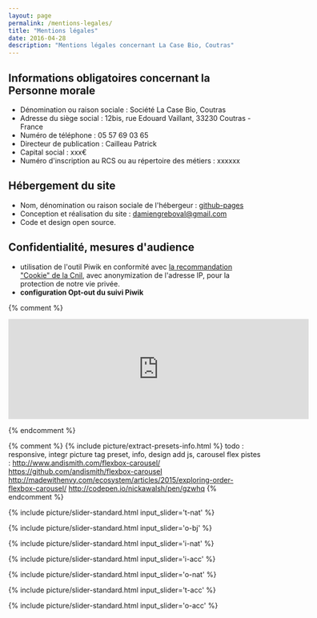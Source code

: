 ```yaml
---
layout: page
permalink: /mentions-legales/
title: "Mentions légales"
date: 2016-04-28
description: "Mentions légales concernant La Case Bio, Coutras"
---
```

<!--fin-excerpt-->


## Informations obligatoires concernant la Personne morale

- Dénomination ou raison sociale : Société La Case Bio, Coutras
- Adresse du siège social : 12bis, rue Edouard Vaillant, 33230 Coutras - France
- Numéro de téléphone : 05 57 69 03 65
- Directeur de publication : Cailleau Patrick
- Capital social : xxx€
- Numéro d'inscription au RCS ou au répertoire des métiers : xxxxxx

## Hébergement du site

- Nom, dénomination ou raison sociale de l'hébergeur : [github-pages](https://pages.github.com/)
- Conception et réalisation du site : damiengreboval@gmail.com
- Code et design open source.


## Confidentialité, mesures d'audience

- utilisation de l'outil Piwik en conformité avec [la recommandation "Cookie" de la Cnil](https://www.cnil.fr/fr/solutions-pour-la-mesure-daudience), avec anonymization de l'adresse IP, pour la protection de notre vie privée.
- **configuration Opt-out du suivi Piwik**

{% comment %}
<iframe style="border: 0; height: 200px; width: 600px;" src="http://sdmg33.890m.com/piwik/index.php?module=CoreAdminHome&action=optOut&language=fr"></iframe>

{% endcomment %}



{% comment %}
{% include picture/extract-presets-info.html %}
 todo : responsive, integr picture tag preset, info, design
        add js, carousel flex
    pistes : 
        http://www.andismith.com/flexbox-carousel/
        https://github.com/andismith/flexbox-carousel
        http://madewithenvy.com/ecosystem/articles/2015/exploring-order-flexbox-carousel/
        http://codepen.io/nickawalsh/pen/gzwhq
{% endcomment %}


{% include picture/slider-standard.html 
  input_slider='t-nat' 
%}

{% include picture/slider-standard.html 
  input_slider='o-bj' 
%}

{% include picture/slider-standard.html 
  input_slider='i-nat' 
%}

{% include picture/slider-standard.html 
  input_slider='i-acc' 
%}

{% include picture/slider-standard.html 
  input_slider='o-nat' 
%}

{% include picture/slider-standard.html 
  input_slider='t-acc' 
%}

{% include picture/slider-standard.html 
  input_slider='o-acc' 
%}
